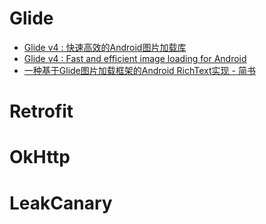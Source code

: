 
# Glide

+ [Glide v4 : 快速高效的Android图片加载库](https://muyangmin.github.io/glide-docs-cn/)
+ [Glide v4 : Fast and efficient image loading for Android](http://bumptech.github.io/glide/)
+ [一种基于Glide图片加载框架的Android RichText实现 - 简书](https://www.jianshu.com/p/037ae1dfb442)

# Retrofit

# OkHttp

# LeakCanary

